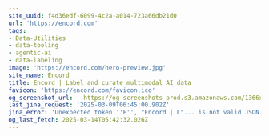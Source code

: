 ```yaml
---
site_uuid: f4d36edf-6099-4c2a-a014-723a66db21d0
url: 'https://encord.com'
tags:
- Data-Utilities
- data-tooling
- agentic-ai
- data-labeling
image: 'https://encord.com/hero-preview.jpg'
site_name: Encord
title: Encord | Label and curate multimodal AI data
favicon: 'https://encord.com/favicon.ico'
og_screenshot_url:   https://og-screenshots-prod.s3.amazonaws.com/1366x768/80/false/5fa3a42680815eabf08be140c5a11fa1fd73f2639fab4a3c1fa8801804127f50.jpeg
last_jina_request: '2025-03-09T06:45:00.902Z'
jina_error: 'Unexpected token ''E'', "Encord | L"... is not valid JSON'
og_last_fetch: 2025-03-14T05:42:32.026Z
---
```


